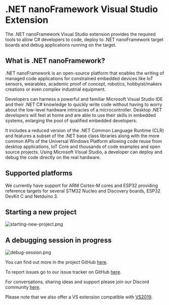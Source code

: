 # .NET nanoFramework Visual Studio Extension

The .NET nanoFramework Visual Studio extension provides the required tools to allow C# developers to code, deploy to .NET nanoFramework target boards and debug applications running on the target.

## What is .NET nanoFramework?

.NET nanoFramework is an open-source platform that enables the writing of managed code applications for constrained embedded devices like IoT sensors, wearables, academic proof of concept, robotics, hobbyist/makers creations or even complex industrial equipment.

Developers can harness a powerful and familiar Microsoft Visual Studio IDE and their .NET C# knowledge to quickly write code without having to worry about the low-level hardware intricacies of a microcontroller. Desktop .NET developers will feel at home and are able to use their skills in embedded systems, enlarging the pool of qualified embedded developers.

It includes a reduced version of the .NET Common Language Runtime (CLR) and features a subset of the .NET base class libraries along with the more common APIs of the Universal Windows Platform allowing code reuse from desktop applications, IoT Core and thousands of code examples and open source projects.
Using Microsoft Visual Studio, a developer can deploy and debug the code directly on the real hardware.

## Supported platforms

We currently have support for ARM Cortex-M cores and ESP32 providing reference targets for several STM32 Nucleo and Discovery boards, ESP32 DevKit C and Netduino 3.

## Starting a new project

![starting-new-project.png](starting-new-project.png)

## A debugging session in progress

![debug-session.png](debug-session.png)

You can find out more in the project GitHub [here](https://github.com/nanoframework).

To report issues go to our issue tracker on GitHub [here](https://github.com/nanoframework/Home/issues).

For conversations, sharing ideas and support please join our Discord community [here](https://discord.gg/gCyBu8T).

Please note that we also offer a VS extension compatible with [VS2019](https://marketplace.visualstudio.com/items?itemName=nanoframework.nanoFramework-VS2019-Extension).
